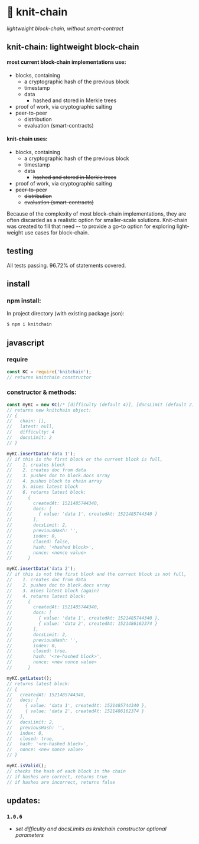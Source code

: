 # 🧶 knit-chain
_lightweight block-chain, without smart-contract_


## knit-chain: lightweight block-chain

#### most current block-chain implementations use:

* blocks, containing
  * a cryptographic hash of the previous block
  * timestamp
  * data
    * hashed and stored in Merkle trees
* proof of work, via cryptographic salting
* peer-to-peer
  * distribution
  * evaluation (smart-contracts)

#### knit-chain uses:

* blocks, containing
  * a cryptographic hash of the previous block
  * timestamp
  * data
    * ~~hashed and stored in Merkle trees~~
* proof of work, via cryptographic salting
* ~~peer-to-peer~~
  * ~~distribution~~
  * ~~evaluation (smart-contracts)~~

Because of the complexity of most block-chain implementations, they are often discarded as a realistic option for smaller-scale solutions. Knit-chain was created to fill that need -- to provide a go-to option for exploring light-weight use cases for block-chain.

## testing
All tests passing.
96.72% of statements covered.

## install
### npm install:
In project directory (with existing package.json):
```sh
$ npm i knitchain
```
## javascript
### require
```js
const KC = require('knitchain');
// returns knitchain constructor
```
### constructor & methods:
```js
const myKC = new KC(/* [difficulty (default 4)], [docsLimit (default 2)] */);
// returns new knitchain object:
// {
//   chain: [],
//   latest: null,
//   difficulty: 4
//   docsLimit: 2
// }
```
```js
myKC.insertData('data 1');
// if this is the first block or the current block is full,
//    1. creates block
//    2. creates doc from data
//    3. pushes doc to block.docs array
//    4. pushes block to chain array
//    5. mines latest block
//    6. returns latest block:
//      {
//        createdAt: 1521485744340,
//        docs: [
//          { value: 'data 1', createdAt: 1521485744340 }
//        ],
//        docsLimit: 2,
//        previousHash: '',
//        index: 0,
//        closed: false,
//        hash: '<hashed block>',
//        nonce: <nonce value>
//      }

myKC.insertData('data 2');
// if this is not the first block and the current block is not full,
//    1. creates doc from data
//    2. pushes doc to block.docs array
//    3. mines latest block (again)
//    4. returns latest block:
//      {
//        createdAt: 1521485744340,
//        docs: [
//          { value: 'data 1', createdAt: 1521485744340 },
//          { value: 'data 2', createdAt: 1521486162374 }
//        ],
//        docsLimit: 2,
//        previousHash: '',
//        index: 0,
//        closed: true,
//        hash: '<re-hashed block>',
//        nonce: <new nonce value>
//      }
```
```js
myKC.getLatest();
// returns latest block:
// {
//   createdAt: 1521485744340,
//   docs: [
//     { value: 'data 1', createdAt: 1521485744340 },
//     { value: 'data 2', createdAt: 1521486162374 }
//   ],
//   docsLimit: 2,
//   previousHash: '',
//   index: 0,
//   closed: true,
//   hash: '<re-hashed block>',
//   nonce: <new nonce value>
// }
```
```js
myKC.isValid();
// checks the hash of each block in the chain
// if hashes are correct, returns true
// if hashes are incorrect, returns false
```
## updates:
### ```1.0.6```
* _set difficulty and docsLimits as knitchain constructor optional parameters_
